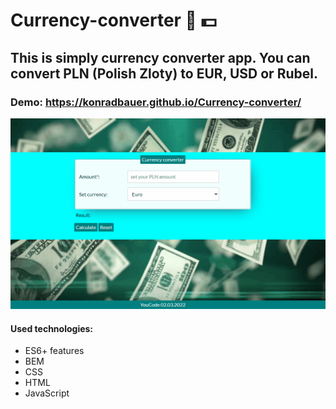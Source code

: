 ﻿# Currency-converter 💱 💵
 
## This is simply currency converter app. You can convert PLN (Polish Zloty) to EUR, USD or Rubel.

### Demo: https://konradbauer.github.io/Currency-converter/


![How to use:](https://github.com/KonradBauer/Currency-converter/blob/main/images/currencyConverterAnimation.gif?raw=true)

#### Used technologies:

- ES6+ features
- BEM
- CSS
- HTML
- JavaScript

